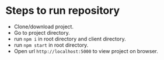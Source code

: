 # Steps to run repository

* Clone/download project.
* Go to project directory.
* run 
```npm i``` in root directory and client directory.
* run
```npm start``` in root directory.
* Open url
```http://localhost:5000``` to view project on browser.

